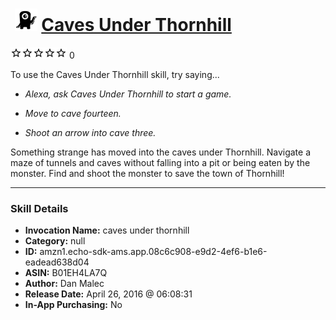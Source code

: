 # &nbsp;<img src="skill_icon" alt="Caves Under Thornhill icon" width="36"> [Caves Under Thornhill](http://alexa.amazon.com/#skills/amzn1.echo-sdk-ams.app.08c6c908-e9d2-4ef6-b1e6-eadead638d04)
![0 stars](../../images/ic_star_border_black_18dp_1x.png)![0 stars](../../images/ic_star_border_black_18dp_1x.png)![0 stars](../../images/ic_star_border_black_18dp_1x.png)![0 stars](../../images/ic_star_border_black_18dp_1x.png)![0 stars](../../images/ic_star_border_black_18dp_1x.png) 0

To use the Caves Under Thornhill skill, try saying...

* *Alexa, ask Caves Under Thornhill to start a game.*

* *Move to cave fourteen.*

* *Shoot an arrow into cave three.*

Something strange has moved into the caves under Thornhill.  Navigate a maze of tunnels and caves without falling into a pit or being eaten by the monster.  Find and shoot the monster to save the town of Thornhill!

***

### Skill Details

* **Invocation Name:** caves under thornhill
* **Category:** null
* **ID:** amzn1.echo-sdk-ams.app.08c6c908-e9d2-4ef6-b1e6-eadead638d04
* **ASIN:** B01EH4LA7Q
* **Author:** Dan Malec
* **Release Date:** April 26, 2016 @ 06:08:31
* **In-App Purchasing:** No
